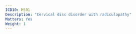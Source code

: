 ```yaml
---
ICD10: M501
Description: "Cervical disc disorder with radiculopathy"
Matters: Yes
Weight: 1
---
```


